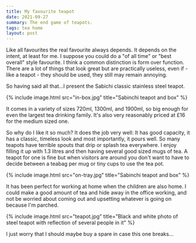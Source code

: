```yaml
---
title: My favourite teapot
date: 2021-09-27
summary: The end game of teapots.
tags: tea home
layout: post
---
```


Like all favourites the real favourite always depends. It depends on the intent, at least for me. I suppose you could do a "of all time" or "best overall" style favourite. I think a common distinction is form over function. There are a lot of things that look great but are practically useless, even if - like a teapot - they should be used, they still may remain annoying.

So having said all that...I present the Sabichi classic stainless steel teapot.

{% include image.html src="in-box.jpg" title="Sabinchi teapot and box" %}

It comes in a variety of sizes 720ml, 1300ml, and 1900ml, so big enough for even the largest tea drinking family. It's also very reasonably priced at £16 for the medium sized one.

So why do I like it so much? It does the job very well: It has good capacity, it has a classic, timeless look and most importantly, it pours well. So many teapots have terrible spouts that drip or splash tea everywhere. I enjoy filling it up with 1.3 litres and then having several good sized mugs of tea. A teapot for one is fine but when visitors are around you don't want to have to decide between a teabag per mug or tiny cups to use the tea pot.

{% include image.html src="on-tray.jpg" title="Sabinchi teapot and box" %}

It has been perfect for working at home when the children are also home. I could make a good amount of tea and hide away in the office working, and not be worried about coming out and upsetting whatever is going on because I'm parched.

{% include image.html src="teapot.jpg" title="Black and white photo of steel teapot with reflection of several people in it" %}

I just worry that I should maybe buy a spare in case this one breaks...
